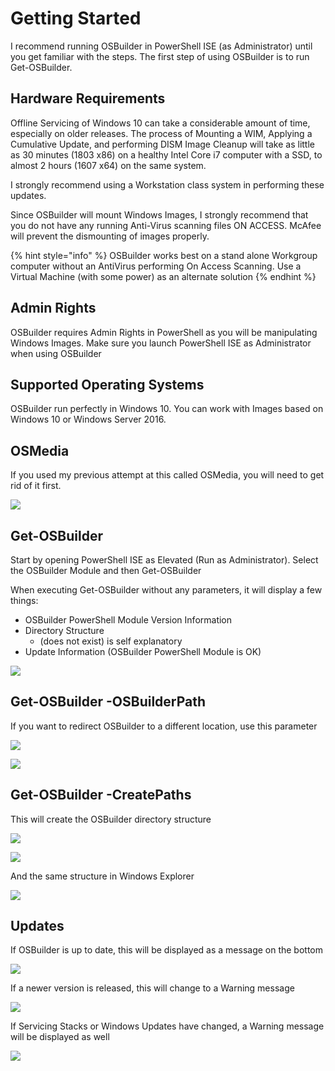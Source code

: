# Getting Started

I recommend running OSBuilder in PowerShell ISE \(as Administrator\) until you get familiar with the steps. The first step of using OSBuilder is to run Get-OSBuilder.

## Hardware Requirements

Offline Servicing of Windows 10 can take a considerable amount of time, especially on older releases. The process of Mounting a WIM, Applying a Cumulative Update, and performing DISM Image Cleanup will take as little as 30 minutes \(1803 x86\) on a healthy Intel Core i7 computer with a SSD, to almost 2 hours \(1607 x64\) on the same system.

I strongly recommend using a Workstation class system in performing these updates.

Since OSBuilder will mount Windows Images, I strongly recommend that you do not have any running Anti-Virus scanning files ON ACCESS. McAfee will prevent the dismounting of images properly.

{% hint style="info" %}
OSBuilder works best on a stand alone Workgroup computer without an AntiVirus performing On Access Scanning.  Use a Virtual Machine \(with some power\) as an alternate solution
{% endhint %}

## Admin Rights

OSBuilder requires Admin Rights in PowerShell as you will be manipulating Windows Images. Make sure you launch PowerShell ISE as Administrator when using OSBuilder

## Supported Operating Systems

OSBuilder run perfectly in Windows 10.  You can work with Images based on Windows 10 or Windows Server 2016.

## OSMedia

If you used my previous attempt at this called OSMedia, you will need to get rid of it first.

![](../../.gitbook/assets/2018-07-10_11-49-36.png)

## Get-OSBuilder

Start by opening PowerShell ISE as Elevated \(Run as Administrator\). Select the OSBuilder Module and then Get-OSBuilder

When executing Get-OSBuilder without any parameters, it will display a few things:

* OSBuilder PowerShell Module Version Information
* Directory Structure
  * \(does not exist\) is self explanatory
* Update Information \(OSBuilder PowerShell Module is OK\)

![](../../.gitbook/assets/2018-07-13_19-14-36.png)

## Get-OSBuilder -OSBuilderPath

If you want to redirect OSBuilder to a different location, use this parameter

![](../../.gitbook/assets/2018-07-13_19-37-37.png)

![](../../.gitbook/assets/2018-07-13_19-39-05.png)

## Get-OSBuilder -CreatePaths

This will create the OSBuilder directory structure

![](../../.gitbook/assets/2018-07-13_19-37-20.png)

![](../../.gitbook/assets/2018-07-13_19-40-42.png)

And the same structure in Windows Explorer

![](../../.gitbook/assets/2018-07-10_12-00-51.png)

## Updates

If OSBuilder is up to date, this will be displayed as a message on the bottom

![](../../.gitbook/assets/2018-07-13_19-35-18.png)

If a newer version is released, this will change to a Warning message

![](../../.gitbook/assets/2018-07-13_13-10-21.png)

If Servicing Stacks or Windows Updates have changed, a Warning message will be displayed as well

![](../../.gitbook/assets/2018-07-13_13-13-10.png)

